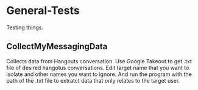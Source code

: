 # General-Tests
Testing things.

## CollectMyMessagingData

Collects data from Hangouts conversation. Use Google Takeout to get .txt file of desired hangotus conversations. Edit target name that you want to isolate and other names you want to ignore. And run the program with the path of the .txt file to extratct data that only relates to the target user.
